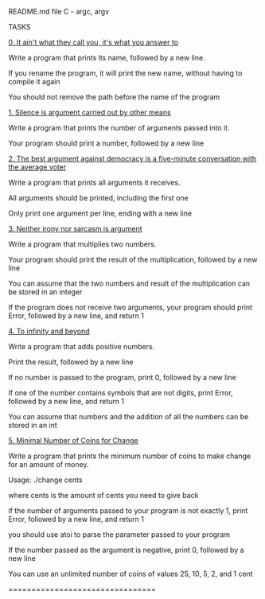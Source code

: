 README.md file
C - argc, argv

TASKS	

[0. It ain't what they call you, it's what you answer to](0-whatsmyname.c)	

Write a program that prints its name, followed by a new line.
		

If you rename the program, it will print the new name, without having to compile it again
		

You should not remove the path before the name of the program		

[1. Silence is argument carried out by other means](1-args.c)	

Write a program that prints the number of arguments passed into it.		

Your program should print a number, followed by a new line		

[2. The best argument against democracy is a five-minute conversation with the average voter](2-args.c)		

Write a program that prints all arguments it receives.
		

All arguments should be printed, including the first one
	

Only print one argument per line, ending with a new line		

[3. Neither irony nor sarcasm is argument](3-mul.c)		

Write a program that multiplies two numbers.		

Your program should print the result of the multiplication, followed by a new line		

You can assume that the two numbers and result of the multiplication can be stored in an integer		

If the program does not receive two arguments, your program should print Error, followed by a new line, and return 1		

[4. To infinity and beyond](4-add.c)		

Write a program that adds positive numbers.		

Print the result, followed by a new line

If no number is passed to the program, print 0, followed by a new line

If one of the number contains symbols that are not digits, print Error, followed by a new line, and return 1

You can assume that numbers and the addition of all the numbers can be stored in an int
		
[5. Minimal Number of Coins for Change](100-change.c)


Write a program that prints the minimum number of coins to make change for an amount of money.

Usage: ./change cents
		
where cents is the amount of cents you need to give back
		
if the number of arguments passed to your program is not exactly 1, print Error, followed by a new line, and return 1

you should use atoi to parse the parameter passed to your program

If the number passed as the argument is negative, print 0, followed by a new line

You can use an unlimited number of coins of values 25, 10, 5, 2, and 1 cent

================================

